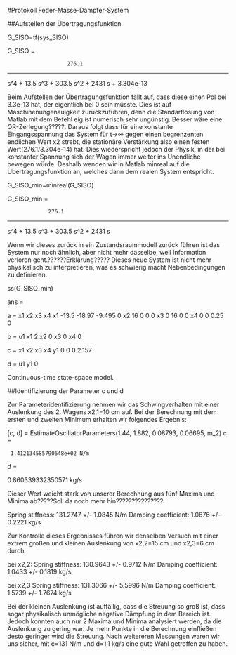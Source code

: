#Protokoll Feder-Masse-Dämpfer-System

##Aufstellen der Übertragungsfunktion

G_SISO=tf(sys_SISO)

G_SISO =
 
                       276.1
  -----------------------------------------------
  s^4 + 13.5 s^3 + 303.5 s^2 + 2431 s + 3.304e-13

Beim Aufstellen der Übertragungsfunktion fällt auf, dass diese einen Pol bei 3.3e-13 hat, der eigentlich bei 0 sein müsste.
Dies ist auf Maschinenungenauigkeit zurückzuführen, denn die Standartlösung von Matlab mit dem Befehl eig ist numerisch sehr ungünstig. 
Besser wäre eine QR-Zerlegung?????. Daraus folgt dass für eine konstante Eingangsspannung das System für t->∞ gegen einen begrenzenten endlichen Wert x2 strebt, die stationäre Verstärkung
also einen festen Wert(276.1/3.304e-14) hat. Dies wiederspricht jedoch der Physik, in der bei konstanter Spannung sich der Wagen immer weiter ins Unendliche bewegen würde. 
Deshalb wenden wir in Matlab minreal auf die Übertragungsfunktion an, welches dann dem realen System entspricht. 

G_SISO_min=minreal(G_SISO)

G_SISO_min =
 
                 276.1
  -----------------------------------
  s^4 + 13.5 s^3 + 303.5 s^2 + 2431 s

Wenn wir dieses zurück in ein Zustandsraummodell zurück führen ist das System nur noch ähnlich, aber nicht mehr dasselbe, weil Information verloren geht.??????Erklärung????? 
Dieses neue System ist nicht mehr physikalisch zu interpretieren, was es schwierig macht Nebenbedingungen zu definieren.



ss(G_SISO_min)

ans =
 
  a = 
           x1      x2      x3      x4
   x1   -13.5  -18.97  -9.495       0
   x2      16       0       0       0
   x3       0      16       0       0
   x4       0       0    0.25       0
 
  b = 
       u1
   x1   2
   x2   0
   x3   0
   x4   0
 
  c = 
          x1     x2     x3     x4
   y1      0      0      0  2.157
 
  d = 
       u1
   y1   0
 
Continuous-time state-space model.

##Identifizierung der Parameter c und d

Zur Parameteridentifizierung nehmen wir das Schwingverhalten mit einer Auslenkung des 2. Wagens x2,1=10 cm auf. 
Bei der Berechnung mit dem ersten und zweiten Minimum erhalten wir folgendes Ergebnis:

[c, d] = EstimateOscillatorParameters(1.44, 1.882, 0.08793, 0.06695, m_2)
c =

     1.412134585790648e+02 N/m


d =

   0.860339332350571 kg/s

Dieser Wert weicht stark von unserer Berechnung aus fünf Maxima und Minima ab?????Soll da noch mehr hin???????????????:

Spring stiffness:      131.2747 +/-  1.0845 N/m
Damping coefficient:     1.0676 +/-  0.2221 kg/s

Zur Kontrolle dieses Ergebnisses führen wir denselben Versuch mit einer extrem großen und kleinen Auslenkung von x2,2=15 cm und x2,3=6 cm durch. 

bei x2,2:
Spring stiffness:      130.9643 +/-  0.9712 N/m
Damping coefficient:     1.0433 +/-  0.1819 kg/s

bei x2,3
Spring stiffness:      131.3066 +/-  5.5996 N/m
Damping coefficient:     1.5739 +/-  1.7674 kg/s

Bei der kleinen Auslenkung ist auffällig, dass die Streuung so groß ist, dass sogar physikalisch unmögliche negative Dämpfung in dem Bereich ist. 
Jedoch konnten auch nur 2 Maxima und Minima analysiert werden, da die Auslenkung zu gering war. 
Je mehr Punkte in die Berechnung einfließen desto geringer wird die Streuung.
Nach weitereren Messungen waren wir uns sicher, mit c=131 N/m und d=1,1 kg/s eine gute Wahl getroffen zu haben.
